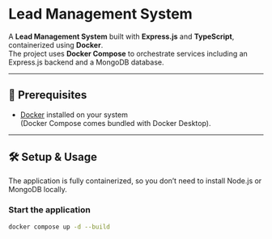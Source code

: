 # Lead Management System

A **Lead Management System** built with **Express.js** and **TypeScript**, containerized using **Docker**.  
The project uses **Docker Compose** to orchestrate services including an Express.js backend and a MongoDB database.

---

## 🚀 Prerequisites

- [Docker](https://www.docker.com/get-started) installed on your system  
  (Docker Compose comes bundled with Docker Desktop).

---

## 🛠️ Setup & Usage

The application is fully containerized, so you don’t need to install Node.js or MongoDB locally.

### Start the application

```bash
docker compose up -d --build

